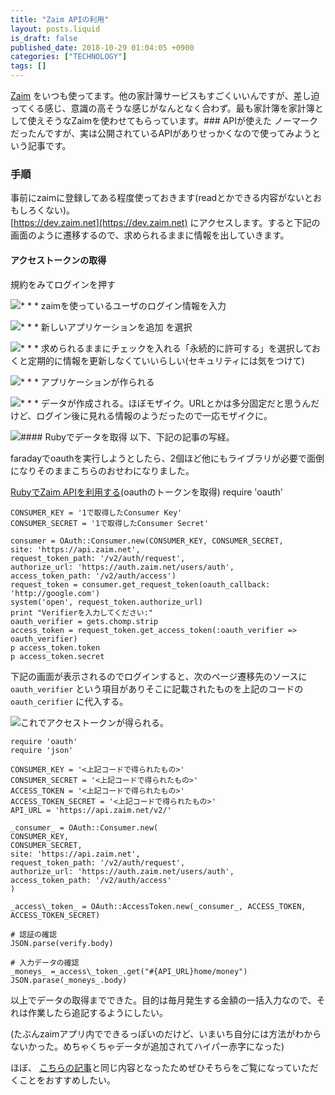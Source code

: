 ```yaml
---
title: "Zaim APIの利用"
layout: posts.liquid
is_draft: false
published_date: 2018-10-29 01:04:05 +0900
categories: ["TECHNOLOGY"]
tags: []
---
```


[Zaim](https://zaim.net/) をいつも使ってます。他の家計簿サービスもすごくいいんですが、差し迫ってくる感じ、意識の高そうな感じがなんとなく合わず。最も家計簿を家計簿として使えそうなZaimを使わせてもらっています。### APIが使えた
ノーマークだったんですが、実は公開されているAPIがありせっかくなので使ってみようという記事です。

### 手順
事前にzaimに登録してある程度使っておきます(readとかできる内容がないとおもしろくない)。  
[https://dev.zaim.net](https://dev.zaim.net) にアクセスします。すると下記の画面のように遷移するので、求められるままに情報を出していきます。

#### アクセストークンの取得
規約をみてログインを押す

 ![](/public/images/2019/01/3a7f4-1MIIl1OIvZSjluk1992OHUg.png)* * *
zaimを使っているユーザのログイン情報を入力

 ![](/public/images/2019/01/bbecd-1dC4ODvlfmOlUfNe_XEuRSQ.png)* * *
新しいアプリケーションを追加 を選択

 ![](/public/images/2019/01/5edc8-1qPJ79fRPgFb35kD2dbNmRg.png)* * *
求められるままにチェックを入れる「永続的に許可する」を選択しておくと定期的に情報を更新しなくていいらしい(セキュリティには気をつけて)

 ![](/public/images/2019/01/628d3-17JM2ko9Ol6VoDXzdWECs1Q.png)* * *
アプリケーションが作られる

 ![](/public/images/2019/01/6e9ab-1YnDllBChcCKtHg_W3quw-w.png)* * *
データが作成される。ほぼモザイク。URLとかは多分固定だと思うんだけど、ログイン後に見れる情報のようだったので一応モザイクに。

 ![](/public/images/2019/01/77e7a-109wcWz1IXT9n-AFhfDjxog.jpeg)#### Rubyでデータを取得
以下、下記の記事の写経。

faradayでoauthを実行しようとしたら、2個ほど他にもライブラリが必要で面倒になりそのままこちらのおせわになりました。

[RubyでZaim APIを利用する](https://qiita.com/seteen/items/12f535228e2a3453764b#2-oauth%E3%81%AE%E3%83%88%E3%83%BC%E3%82%AF%E3%83%B3%E3%82%92%E5%8F%96%E5%BE%97)(oauthのトークンを取得)    require 'oauth'
    
    CONSUMER_KEY = '1で取得したConsumer Key'
    CONSUMER_SECRET = '1で取得したConsumer Secret'
    
    consumer = OAuth::Consumer.new(CONSUMER_KEY, CONSUMER_SECRET,
    site: 'https://api.zaim.net',
    request_token_path: '/v2/auth/request',
    authorize_url: 'https://auth.zaim.net/users/auth',
    access_token_path: '/v2/auth/access')
    request_token = consumer.get_request_token(oauth_callback: 'http://google.com')
    system('open', request_token.authorize_url)
    print "Verifierを入力してください:"
    oauth_verifier = gets.chomp.strip
    access_token = request_token.get_access_token(:oauth_verifier => oauth_verifier)
    p access_token.token
    p access_token.secret

下記の画面が表示されるのでログインすると、次のページ遷移先のソースに `oauth_verifier` という項目がありそこに記載されたものを上記のコードの `oauth_cerifier` に代入する。

 ![](/public/images/2019/01/d0d6f-1LvphBE8pBCoH5bjhyrQ_-Q.png)これでアクセストークンが得られる。

    require 'oauth'
    require 'json'
    
    CONSUMER_KEY = '<上記コードで得られたもの>'
    CONSUMER_SECRET = '<上記コードで得られたもの>'
    ACCESS_TOKEN = '<上記コードで得られたもの>'
    ACCESS_TOKEN_SECRET = '<上記コードで得られたもの>'
    API_URL = 'https://api.zaim.net/v2/'
    
    _consumer_ = OAuth::Consumer.new(
    CONSUMER_KEY,
    CONSUMER_SECRET,
    site: 'https://api.zaim.net',
    request_token_path: '/v2/auth/request',
    authorize_url: 'https://auth.zaim.net/users/auth',
    access_token_path: '/v2/auth/access'
    )
    
    _access\_token_ = OAuth::AccessToken.new(_consumer_, ACCESS_TOKEN, ACCESS_TOKEN_SECRET)
    
    # 認証の確認
    JSON.parse(verify.body)
    
    # 入力データの確認
    _moneys_ =_access\_token_.get("#{API_URL}home/money")
    JSON.parase(_moneys_.body)

以上でデータの取得までできた。目的は毎月発生する金額の一括入力なので、それは作業したら追記するようにしたい。

(たぶんzaimアプリ内でできるっぽいのだけど、いまいち自分には方法がわからないかった。めちゃくちゃデータが追加されてハイパー赤字になった)

ほぼ、 [こちらの記事](https://qiita.com/seteen/items/12f535228e2a3453764b)と同じ内容となったためぜひそちらをご覧になっていただくことをおすすめしたい。


